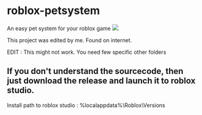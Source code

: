 # roblox-petsystem
An easy pet system for your roblox game
<img src="https://visitor-badge.glitch.me/badge?page_id=SeenKid.roblox-petsystem" />

This project was edited by me. Found on internet.

EDIT : This might not work. You need few specific other folders 

## If you don't understand the sourcecode, then just download the release and launch it to roblox studio.

Install path to roblox studio : %localappdata%\Roblox\Versions
